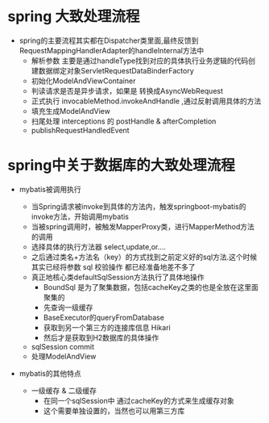 # spring 大致处理流程
* spring的主要流程其实都在Dispatcher类里面,最终反馈到RequestMappingHandlerAdapter的handleInternal方法中
    * 解析参数 主要是通过handleType找到对应的具体执行业务逻辑的代码创建数据绑定对象ServletRequestDataBinderFactory
    * 初始化ModelAndViewContainer
    * 判读请求是否是异步请求，如果是 转换成AsyncWebRequest
    * 正式执行 invocableMethod.invokeAndHandle ,通过反射调用具体的方法
    * 填充生成ModelAndView
    * 扫尾处理 interceptions 的 postHandle & afterCompletion
    * publishRequestHandledEvent
    
    
# spring中关于数据库的大致处理流程
* mybatis被调用执行
    * 当Spring请求被invoke到具体的方法内，触发springboot-mybatis的invoke方法，开始调用mybatis
    * 当被spring调用时，被触发MapperProxy类，进行MapperMethod方法的调用
    * 选择具体的执行方法器 select,update,or....
    * 之后通过类名+方法名（key）的方式找到之前定义好的sql方法.这个时候其实已经将参数 sql 校验操作 都已经准备地差不多了
    * 真正地核心类defaultSqlSession方法执行了具体地操作
        * BoundSql 是为了聚集数据，包括cacheKey之类的也是全放在这里面聚集的
        * 先查询一级缓存
        * BaseExecutor的queryFromDatabase
        * 获取到另一个第三方的连接库信息 Hikari
        * 然后才是获取到H2数据库的具体操作
    * sqlSession commit
    * 处理ModelAndView
    
* mybatis的其他特点
    * 一级缓存 & 二级缓存
        * 在同一个sqlSession中 通过cacheKey的方式来生成缓存对象
        * 这个需要单独设置的，当然也可以用第三方库